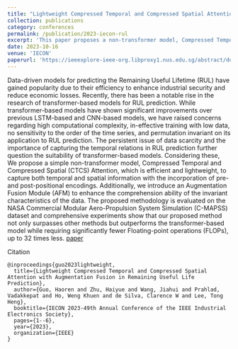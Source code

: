 ```yaml
---
title: "Lightweight Compressed Temporal and Compressed Spatial Attention with Augmentation Fusion in Remaining Useful Life Prediction"
collection: publications
category: conferences
permalink: /publication/2023-iecon-rul
excerpt: 'This paper proposes a non-transformer model, Compressed Temporal and Compressed Spatial (CTCS) Attention, for predicting Remaining Useful Lifetime (RUL), addressing concerns with transformer-based models such as high computational complexity and ineffective handling of low data. The CTCS model efficiently captures temporal and spatial information with pre- and post-positional encodings, while an Augmentation Fusion Module (AFM) improves understanding of data invariances. Evaluated on the C-MAPSS dataset, the proposed model outperforms transformer-based methods in accuracy while reducing computational cost by up to 32 times fewer FLOPs.'
date: 2023-10-16
venue: 'IECON'
paperurl: 'https://ieeexplore-ieee-org.libproxy1.nus.edu.sg/abstract/document/10312336'
---
```


Data-driven models for predicting the Remaining Useful Lifetime (RUL) have gained popularity due to their efficiency to enhance industrial security and reduce economic losses. Recently, there has been a notable rise in the research of transformer-based models for RUL prediction. While transformer-based models have shown significant improvements over previous LSTM-based and CNN-based models, we have raised concerns regarding high computational complexity, in-effective training with low data, no sensitivity to the order of the time series, and permutation invariant on its application to RUL prediction. The persistent issue of data scarcity and the importance of capturing the temporal relations in RUL prediction further question the suitability of transformer-based models. Considering these, We propose a simple non-transformer model, Compressed Temporal and Compressed Spatial (CTCS) Attention, which is efficient and lightweight, to capture both temporal and spatial information with the incorporation of pre- and post-positional encodings. Additionally, we introduce an Augmentation Fusion Module (AFM) to enhance the comprehension ability of the invariant characteristics of the data. The proposed methodology is evaluated on the NASA Commercial Modular Aero-Propulsion System Simulation (C-MAPSS) dataset and comprehensive experiments show that our proposed method not only surpasses other methods but outperforms the transformer-based model while requiring significantly fewer Floating-point operations (FLOPs), up to 32 times less.
[paper](https://ieeexplore-ieee-org.libproxy1.nus.edu.sg/abstract/document/10312336)

Citation
```
@inproceedings{guo2023lightweight,
  title={Lightweight Compressed Temporal and Compressed Spatial Attention with Augmentation Fusion in Remaining Useful Life Prediction},
  author={Guo, Haoren and Zhu, Haiyue and Wang, Jiahui and Prahlad, Vadakkepat and Ho, Weng Khuen and de Silva, Clarence W and Lee, Tong Heng},
  booktitle={IECON 2023-49th Annual Conference of the IEEE Industrial Electronics Society},
  pages={1--6},
  year={2023},
  organization={IEEE}
}

```
